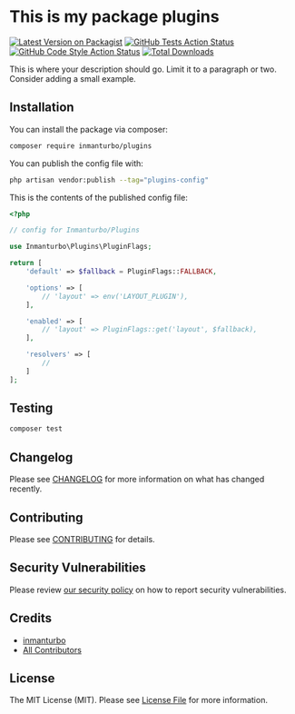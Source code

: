 # This is my package plugins

[![Latest Version on Packagist](https://img.shields.io/packagist/v/inmanturbo/plugins.svg?style=flat-square)](https://packagist.org/packages/inmanturbo/plugins)
[![GitHub Tests Action Status](https://img.shields.io/github/actions/workflow/status/inmanturbo/plugins/run-tests.yml?branch=main&label=tests&style=flat-square)](https://github.com/inmanturbo/plugins/actions?query=workflow%3Arun-tests+branch%3Amain)
[![GitHub Code Style Action Status](https://img.shields.io/github/actions/workflow/status/inmanturbo/plugins/fix-php-code-style-issues.yml?branch=main&label=code%20style&style=flat-square)](https://github.com/inmanturbo/plugins/actions?query=workflow%3A"Fix+PHP+code+style+issues"+branch%3Amain)
[![Total Downloads](https://img.shields.io/packagist/dt/inmanturbo/plugins.svg?style=flat-square)](https://packagist.org/packages/inmanturbo/plugins)

This is where your description should go. Limit it to a paragraph or two. Consider adding a small example.

## Installation

You can install the package via composer:

```bash
composer require inmanturbo/plugins
```

You can publish the config file with:

```bash
php artisan vendor:publish --tag="plugins-config"
```

This is the contents of the published config file:

```php
<?php

// config for Inmanturbo/Plugins

use Inmanturbo\Plugins\PluginFlags;

return [
    'default' => $fallback = PluginFlags::FALLBACK,

    'options' => [
        // 'layout' => env('LAYOUT_PLUGIN'),
    ],

    'enabled' => [
        // 'layout' => PluginFlags::get('layout', $fallback),
    ],

    'resolvers' => [
        //
    ]
];

```

## Testing

```bash
composer test
```

## Changelog

Please see [CHANGELOG](CHANGELOG.md) for more information on what has changed recently.

## Contributing

Please see [CONTRIBUTING](CONTRIBUTING.md) for details.

## Security Vulnerabilities

Please review [our security policy](../../security/policy) on how to report security vulnerabilities.

## Credits

- [inmanturbo](https://github.com/inmanturbo)
- [All Contributors](../../contributors)

## License

The MIT License (MIT). Please see [License File](LICENSE.md) for more information.
